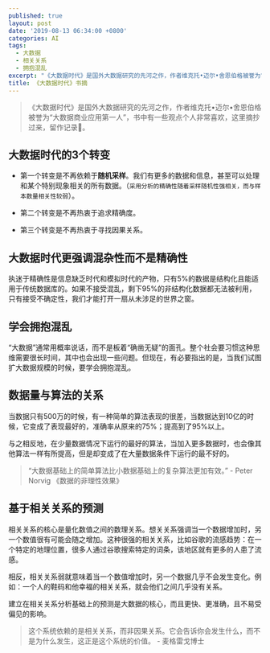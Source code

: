 ```yaml
---
published: true
layout: post
date: '2019-08-13 06:34:00 +0800'
categories: AI
tags:
  - 大数据
  - 相关关系
  - 拥抱混乱
excerpt: "《大数据时代》是国外大数据研究的先河之作，作者维克托•迈尔•舍恩伯格被誉为“大数据商业应用第一人”，书中有一些观点个人非常喜欢，这里摘抄过来，留作记录\U0001F4DD。"
title: 《大数据时代》书摘
---
```

> 《大数据时代》是国外大数据研究的先河之作，作者维克托•迈尔•舍恩伯格被誉为“大数据商业应用第一人”，书中有一些观点个人非常喜欢，这里摘抄过来，留作记录📝。

## 大数据时代的3个转变

* 第一个转变是不再依赖于**随机采样**。我们有更多的数据和信息，甚至可以处理和某个特别现象相关的所有数据。（`采用分析的精确性随着采样随机性强相关，而与样本数量相关性较弱`）。

* 第二个转变是不再热衷于追求精确度。

* 第三个转变是不再热衷于寻找因果关系。

## 大数据时代更强调混杂性而不是精确性

执迷于精确性是信息缺乏时代和模拟时代的产物，只有5%的数据是结构化且能适用于传统数据库的。如果不接受混乱，剩下95%的非结构化数据都无法被利用，只有接受不确定性，我们才能打开一扇从未涉足的世界之窗。

## 学会拥抱混乱

“大数据”通常用概率说话，而不是板着“确凿无疑”的面孔。整个社会要习惯这种思维需要很长时间，其中也会出现一些问题。但现在，有必要指出的是，当我们试图扩大数据规模的时候，要学会拥抱混乱。

## 数据量与算法的关系

当数据只有500万的时候，有一种简单的算法表现的很差，当数据达到10亿的时候，它变成了表现最好的，准确率从原来的75%；提高到了95%以上。

与之相反地，在少量数据情况下运行的最好的算法，当加入更多数据时，也会像其他算法一样有所提高，但是却变成了在大量数据条件下运行的最不好的。

> “大数据基础上的简单算法比小数据基础上的复杂算法更加有效。” - Peter Norvig 《数据的非理性效果》

## 基于相关关系的预测

相关关系的核心是量化数值之间的数理关系。想关关系强调当一个数据增加时，另一个数值很有可能会随之增加。这种很强的相关关系，比如谷歌的流感趋势：在一个特定的地理位置，很多人通过谷歌搜索特定的词条，该地区就有更多的人患了流感。

相反，相关关系弱就意味着当一个数值增加时，另一个数据几乎不会发生变化。例如：一个人的鞋码和他幸福的相关关系，就会他们之间几乎没有关系。

建立在相关关系分析基础上的预测是大数据的核心，而且更快、更准确，且不易受偏见的影响。

> 这个系统依赖的是相关关系，而非因果关系。它会告诉你会发生什么，而不是为什么发生，这正是这个系统的价值。   - 麦格雷戈博士



